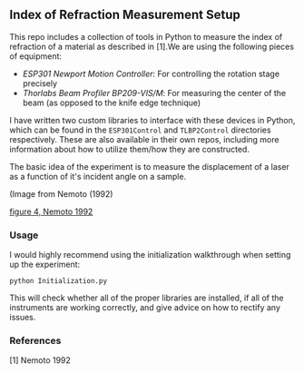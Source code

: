 ## Index of Refraction Measurement Setup

This repo includes a collection of tools in Python to measure the index of refraction of a material as described in [1].We are using the following pieces of equipment:

- *ESP301 Newport Motion Controller*: For controlling the rotation stage precisely
- *Thorlabs Beam Profiler BP209-VIS/M*: For measuring the center of the beam (as opposed to the knife edge technique)

I have written two custom libraries to interface with these devices in Python, which can be found in the `ESP301Control` and `TLBP2Control` directories respectively. These are also available in their own repos, including more information about how to utilize them/how they are constructed.

The basic idea of the experiment is to measure the displacement of a laser as a function of it's incident angle on a sample.

(Image from Nemoto (1992)

[figure 4, Nemoto 1992](images/nemoto_1992_fig_4.PNG)

### Usage

I would highly recommend using the initialization walkthrough when setting up the experiment:

```
python Initialization.py
```

This will check whether all of the proper libraries are installed, if all of the instruments are working correctly, and give advice on how to rectify any issues.

### References

[1] Nemoto 1992
